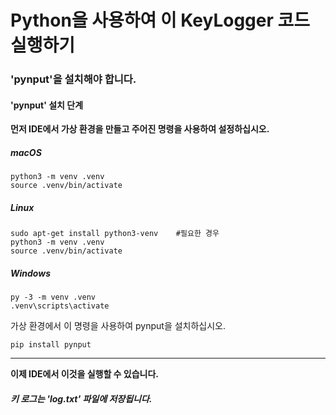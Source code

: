 # Python을 사용하여 이 KeyLogger 코드 실행하기

### **'pynput'을 설치해야 합니다.**

#### 'pynput' 설치 단계



**먼저 IDE에서 가상 환경을 만들고 주어진 명령을 사용하여 설정하십시오.**

##### macOS
```
python3 -m venv .venv
source .venv/bin/activate
```


##### Linux

```
sudo apt-get install python3-venv    #필요한 경우
python3 -m venv .venv
source .venv/bin/activate
```

##### Windows
```
py -3 -m venv .venv
.venv\scripts\activate
```

가상 환경에서 이 명령을 사용하여 pynput을 설치하십시오.

```
pip install pynput
```


-------
**이제 IDE에서 이것을 실행할 수 있습니다.**

###### **키 로그는 'log.txt' 파일에 저장됩니다.**
